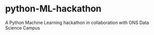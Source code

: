 # python-ML-hackathon
A Python Machine Learning hackathon in collaboration with ONS Data Science Campus
